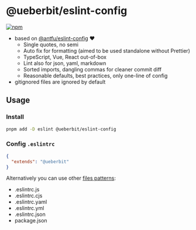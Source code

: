 # @ueberbit/eslint-config

[![npm](https://img.shields.io/npm/v/@ueberbit/eslint-config?color=fbfe7b&label=)](https://npmjs.com/package/@ueberbit/eslint-config)

- based on [@antfu/eslint-config](https://github.com/antfu/eslint-config) ❤️
  - Single quotes, no semi
  - Auto fix for formatting (aimed to be used standalone without Prettier)
  - TypeScript, Vue, React out-of-box
  - Lint also for json, yaml, markdown
  - Sorted imports, dangling commas for cleaner commit diff
  - Reasonable defaults, best practices, only one-line of config
- gitignored files are ignored by default

## Usage

### Install

```bash
pnpm add -D eslint @ueberbit/eslint-config
```

### Config `.eslintrc`

```json
{
  "extends": "@ueberbit"
}
```

Alternatively you can use other [files patterns](https://eslint.org/docs/latest/user-guide/configuring/configuration-files):
- .eslintrc.js
- .eslintrc.cjs
- .eslintrc.yaml
- .eslintrc.yml
- .eslintrc.json
- package.json
